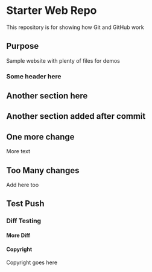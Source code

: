 # Starter Web Repo

This repository is for showing how Git and GitHub work

## Purpose

Sample website with plenty of files for demos

### Some header here

## Another section here

## Another section added after commit

## One more change

More text

## Too Many changes

Add here too

## Test Push

### Diff Testing

#### More Diff

#### Copyright

Copyright goes here